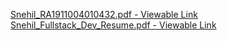 [Snehil_RA1911004010432.pdf - Viewable Link](https://docs.google.com/viewerng/viewer?url=https://github.com/SneakySensei/resume/raw/main/Snehil_RA1911004010432.pdf)
[Snehil_Fullstack_Dev_Resume.pdf - Viewable Link](https://docs.google.com/viewerng/viewer?url=https://github.com/SneakySensei/resume/raw/main/Snehil_Fullstack_Dev_Resume.pdf)
